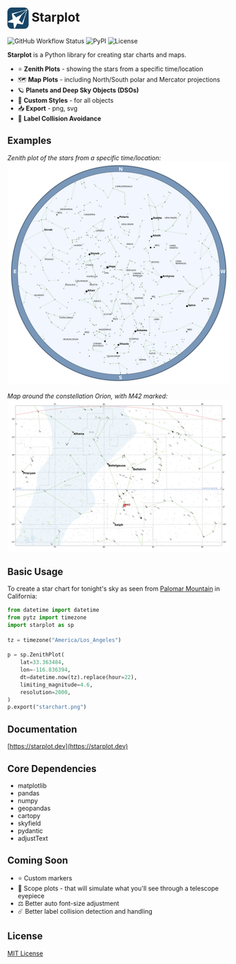 # <img src="https://raw.githubusercontent.com/steveberardi/starplot/main/docs/images/favicon.svg" width="48" style="vertical-align:middle"> Starplot
![GitHub Workflow Status](https://img.shields.io/github/actions/workflow/status/steveberardi/starplot/test.yml?style=for-the-badge&color=a2c185)
![PyPI](https://img.shields.io/pypi/v/starplot?style=for-the-badge&color=85C0C1)
![License](https://img.shields.io/github/license/steveberardi/starplot?style=for-the-badge&color=A485C1)

**Starplot** is a Python library for creating star charts and maps.

- ⭐ **Zenith Plots** - showing the stars from a specific time/location
- 🗺️ **Map Plots** - including North/South polar and Mercator projections
- 🪐 **Planets and Deep Sky Objects (DSOs)**
- 🎨 **Custom Styles** - for all objects
- 📥 **Export** - png, svg
- 🧭 **Label Collision Avoidance**

## Examples
*Zenith plot of the stars from a specific time/location:*
![starchart-blue](https://github.com/steveberardi/starplot/blob/main/examples/01_star_chart.png?raw=true)

*Map around the constellation Orion, with M42 marked:*
![map-orion](https://github.com/steveberardi/starplot/blob/main/examples/03_map_orion.png?raw=true)


## Basic Usage

To create a star chart for tonight's sky as seen from [Palomar Mountain](https://en.wikipedia.org/wiki/Palomar_Mountain) in California:

```python
from datetime import datetime
from pytz import timezone
import starplot as sp

tz = timezone("America/Los_Angeles")

p = sp.ZenithPlot(
    lat=33.363484, 
    lon=-116.836394,
    dt=datetime.now(tz).replace(hour=22),
    limiting_magnitude=4.6,
    resolution=2000,
)
p.export("starchart.png")
```

## Documentation

[https://starplot.dev](https://starplot.dev)


## Core Dependencies

- matplotlib
- pandas
- numpy
- geopandas
- cartopy
- skyfield
- pydantic
- adjustText

## Coming Soon
- ⭐ Custom markers
- 🔭 Scope plots - that will simulate what you'll see through a telescope eyepiece
- ⚖️ Better auto font-size adjustment
- ☄️ Better label collision detection and handling

## License
[MIT License](https://github.com/steveberardi/starplot/blob/main/LICENSE)
